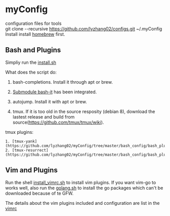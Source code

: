 # myConfig  

configuration files for tools  
git clone --recursive https://github.com/lyzhang02/configs.git ~/.myConfig
Install install [homebrew](https://brew.sh/) first.

## Bash and Plugins

Simpliy run the [install.sh](https://github.com/lyzhang02/myConfig/blob/master/bash_config/install.sh)

What does the script do:

1. bash-completions. Install it through apt or brew.

2. [Submodule bash-it](https://github.com/lyzhang02/myConfig/tree/master/bash_config/bash_plugins) has been integrated.

3. autojump. Install it with apt or brew.

3. tmux. If it is too old in the source resposity (debian 8), download the lastest release and build from source(https://github.com/tmux/tmux/wiki).

tmux plugins:

    1. [tmux-yank](https://github.com/lyzhang02/myConfig/tree/master/bash_config/bash_plugins)
    2. [tmux-resurrect](https://github.com/lyzhang02/myConfig/tree/master/bash_config/bash_plugins)

## Vim and Plugins

Run the shell [install_vimrc.sh](https://github.com/lyzhang02/myConfig/tree/master/vim_config/install_vimrc.sh) to install vim plugins. If you want vim-go to works well, also run the [golang.sh](https://github.com/lyzhang02/myConfig/tree/master/vim_config/golang.sh) to install the go packages which can't be downloaded because of te GFW.

The details about the vim plugins included and configuration are list in the [vimrc](https://github.com/lyzhang02/myConfig/tree/master/vim_config/vimrc)
